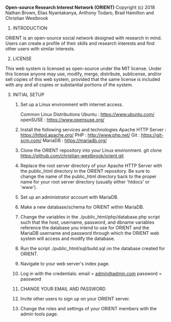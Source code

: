 **Open-source Research Interest Network (ORIENT)**
Copyright (c) 2018 Nathan Brown, Elias Nyantakanya, Anthony Todaro, Brad Hamilton and Christian Westbrook

1. INTRODUCTION

ORIENT is an open-source social network designed with research in mind. Users can create a profile of their skills and research interests and find other users with similar interests.

2. LICENSE

This web system is licensed as open-source under the MIT license. Under this license anyone may use, modify, merge, distribute, sublicense, and/or sell copies of this web system, provided that the same license is included with any and all copies or substantial portions of the system.

3. INITIAL SETUP

    1. Set up a Linux environment with internet access.

        Common Linux Distributions
        Ubuntu   : https://www.ubuntu.com/
        openSUSE : https://www.opensuse.org/

    2. Install the following services and technologies
    Apache HTTP Server : https://httpd.apache.org/
    PHP                : http://www.php.net/
    Git                : https://git-scm.com/
    MariaDB            : https://mariadb.org/
  
    3. Clone the ORIENT repository into your Linux environment.
    git clone https://github.com/christian-westbrook/orient.git
  
    4. Replace the root server directory of your Apache HTTP Server with the public_html directory in the ORIENT repository. Be sure to change the name of the public_html directory back to the proper name for your root server directory (usually either 'htdocs' or 'www').
  
    5. Set up an administrator account with MariaDB.
  
    6. Make a new database/schema for ORIENT within MariaDB.
  
    7. Change the variables in the ./public_html/php/database.php script such that the host, username, password, and dbname variables reference the database you intend to use for ORIENT and the MariaDB username and password through which the ORIENT web system will access and modify the database.
  
    8. Run the script ./public_html/sql/build.sql on the database created for ORIENT.
  
    9. Navigate to your web server's index page.
  
    10. Log in with the credentials:
    email = admin@admin.com
    password = password
  
    11. CHANGE YOUR EMAIL AND PASSWORD
  
    12. Invite other users to sign up on your ORIENT server.
  
    13. Change the roles and settings of your ORIENT members with the admin tools page.

